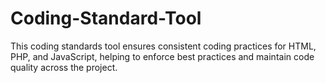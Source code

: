 # Coding-Standard-Tool
This coding standards tool ensures consistent coding practices for HTML, PHP, and JavaScript, helping to enforce best practices and maintain code quality across the project.
